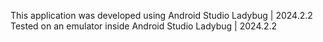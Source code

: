 This application was developed using Android Studio Ladybug | 2024.2.2
Tested on an emulator inside Android Studio Ladybug | 2024.2.2
